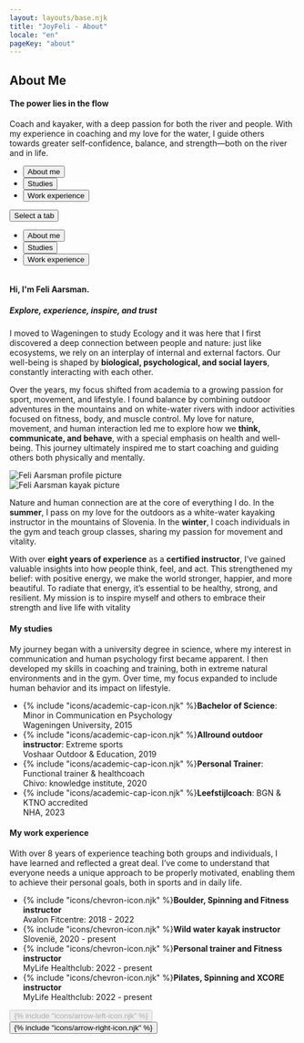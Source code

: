 ```yaml
---
layout: layouts/base.njk
title: "JoyFeli - About"
locale: "en"
pageKey: "about"
---
```


<!-- Hero Section -->
<section class="hero-section overflow-hidden">
  <div class="container position-relative">
    <div class="row">
      <div class="col-12 position-relative m-0 p-0">
        <!-- Background image container -->
        <div class="bg-image aboutme-img animate-slide-in-right">
        </div>
        <!-- Text overlay -->
        <div class="text-overlay aboutme-text animate-slide-in-left bg-white bg-opacity-75 p-4 p-xxl-5">
          <h1 class="separator text-uppercase">
            <span class="d-block mb-2">
              <span><strong>About Me</strong></span>
            </span>
          </h1>
            <h4>
              <span class="d-block mb-3 fst-italic">
                The power lies in the flow
              </span>
            </h4>
          <p>
            Coach and kayaker, with a deep passion for both the river and people. With my experience in coaching and my love for the water, I guide others towards greater self-confidence, balance, and strength—both on the river and in life.
          </p>
        </div>
      </div>
    </div>
  </div>
</section>
<!-- End Hero Section -->
<div class="sun-divider">
  <span class="sun"></span>
</div>
<!-- Tabs Section -->
<section class="py-5 gray-bg tab-section">
  <div class="container px-0 px-sm-3">
    <div class="custom-tabs px-2 px-sm-0">
      <!-- Tab Navigation -->
      <ul class="nav nav-tabs justify-content-center mb-4 border-0" id="aboutMeTabs" role="tablist">
        <li class="nav-item d-none d-md-flex">
          <button class="nav-link px-4 active" id="tab-about" data-bs-toggle="tab" data-bs-target="#about" type="button" role="tab" aria-controls="about" aria-selected="true">
            About me
          </button>
        </li>
        <li class="nav-item d-none d-md-flex">
          <button class="nav-link px-4" id="tab-studies" data-bs-toggle="tab" data-bs-target="#studies" type="button" role="tab" aria-controls="studies" aria-selected="false">
            Studies
          </button>
        </li>
        <li class="nav-item d-none d-md-flex">
          <button class="nav-link px-4" id="tab-work" data-bs-toggle="tab" data-bs-target="#work" type="button" role="tab" aria-controls="work" aria-selected="false">
            Work experience
          </button>
        </li>
      </ul>
      <!-- Dropdown Menu for sm screens -->
      <div class="dropdown d-block d-md-none text-center fs-4">
        <button
          class="btn dropdown-toggle fs-4 w-100 bg-white border"
          type="button"
          id="mobileDropdown"
          data-bs-toggle="dropdown"
          aria-expanded="false"
        >
          Select a tab
        </button>
        <ul class="dropdown-menu" aria-labelledby="mobileDropdown" role="tablist">
          <li>
            <button class="dropdown-item active fs-4" data-bs-toggle="tab" data-bs-target="#about" type="button" role="tab" aria-selected="true">
              About me
            </button>
          </li>
          <li>
            <button class="dropdown-item fs-4" data-bs-toggle="tab" data-bs-target="#studies" type="button" role="tab" aria-selected="false">
              Studies
            </button>
          </li>
          <li>
            <button class="dropdown-item fs-4" data-bs-toggle="tab" data-bs-target="#work" type="button" role="tab" aria-selected="false">
              Work experience
            </button>
          </li>
        </ul>
      </div>
      <div class="tab-line"></div>
    </div>
    <div class="tab-content pt-3" id="aboutMeTabsContent" style="overflow:hidden">
      <!-- About me Tab -->
      <div class="mb-3 tab-pane fade active show" id="about" role="tabpanel" aria-labelledby="tab-about">
        <div class="row px-2 px-sm-0">
          <div class="col-lg-6">
            <h4 class="mt-4 mb-3 separator">Hi, I'm Feli Aarsman.</h4>
            <h5 class="mb-0 mb-lg-3"><i>Explore, experience, inspire, and trust</i></h5>
            <p>
              I moved to Wageningen to study Ecology and it was here that I first discovered a deep connection between people and nature: just like ecosystems, we rely on an interplay of internal and external factors. Our well-being is shaped by <strong>biological, psychological, and social layers</strong>, constantly interacting with each other.
            </p>
            <p>
              Over the years, my focus shifted from academia to a growing passion for sport, movement, and lifestyle. I found balance by combining outdoor adventures in the mountains and on white-water rivers with indoor activities focused on fitness, body, and muscle control. My love for nature, movement, and human interaction led me to explore how we <strong>think, communicate, and behave</strong>, with a special emphasis on health and well-being. This journey ultimately inspired me to start coaching and guiding others both physically and mentally.
            </p>
          </div>
          <div class="col-lg-6 my-0 my-lg-3">
            <picture>
              <source srcset="/img/Feli2.webp" type="image/webp">
              <source srcset="/img/Feli2.jpg" type="image/jpeg">
              <img class="img-fluid profile-img my-3 my-lg-5" src="/img/Feli2.jpg" alt="Feli Aarsman profile picture" loading="lazy">
            </picture>
          </div>
        </div>
        <div class="row px-2 px-sm-0">
          <div class="col-lg-6 px-0 px-lg-3 my-3 order-last order-lg-first ">
            <picture>
              <source srcset="/img/Feli_kayak.webp" type="image/webp">
              <source srcset="/img/Feli_kayak.jpg" type="image/jpeg">
              <img class="img-fluid kayak-img me-lg-5" src="/img/Feli_kayak.jpg" alt="Feli Aarsman kayak picture">
            </picture>
          </div>
          <div class="col-lg-6 order-first order-lg-last">
            <p>
              Nature and human connection are at the core of everything I do. In the <strong>summer</strong>, I pass on my love for the outdoors as a white-water kayaking instructor in the mountains of Slovenia. In the <strong>winter</strong>, I coach individuals in the gym and teach group classes, sharing my passion for movement and vitality.
            </p>
            <p>
              With over <strong>eight years of experience</strong> as a <strong>certified instructor</strong>, I’ve gained valuable insights into how people think, feel, and act. This strengthened my belief: with positive energy, we make the world stronger, happier, and more beautiful. To radiate that energy, it’s essential to be healthy, strong, and resilient. My mission is to inspire myself and others to embrace their strength and live life with vitality
            </p>
          </div>
        </div>
      </div>
      <!-- Studies Tab-->
      <div class="mb-3 tab-pane fade px-2 px-sm-0" id="studies" role="tabpanel" aria-labelledby="tab-studies">
        <h4 class="mt-4 mb-3 separator">My studies</h4>
        <p>
          My journey began with a university degree in science, where my interest in communication and human psychology first became apparent. I then developed my skills in coaching and training, both in extreme natural environments and in the gym. Over time, my focus expanded to include human behavior and its impact on lifestyle. 
        </p>
        <p id="studies">
          <ul class="mt-3 list-unstyled">
            <li class="mb-3">
              {% include "icons/academic-cap-icon.njk" %}<span><strong>Bachelor of Science</strong>: Minor in Communication en Psychology <br>Wageningen University, 2015</span>
            </li>
            <li class="mb-3">
              {% include "icons/academic-cap-icon.njk" %}<span><strong>Allround outdoor instructor</strong>: Extreme sports
              <br>Voshaar Outdoor & Education, 2019</span>
            </li>
            <li class="mb-3">
              {% include "icons/academic-cap-icon.njk" %}<span><strong>Personal Trainer</strong>: Functional trainer & healthcoach
              <br>Chivo: knowledge institute, 2020</span>
            </li>
            <li class="mb-3">
              {% include "icons/academic-cap-icon.njk" %}<span><strong>Leefstijlcoach</strong>: BGN & KTNO accredited
              <br>NHA, 2023</span>
            </li>
          </ul>
        </p>
      </div>
      <!-- Work experience tab -->
      <div class="mb-3 tab-pane fade px-2 px-sm-0" id="work" role="tabpanel" aria-labelledby="tab-work">
          <h4 class="mt-4 mb-3 separator">My work experience</h4>
          <p>
            With over 8 years of experience teaching both groups and individuals, I have learned and reflected a great deal. I’ve come to understand that everyone needs a unique approach to be properly motivated, enabling them to achieve their personal goals, both in sports and in daily life.
          </p>
          <p id="work-experience">
            <ul class="mt-3 list-unstyled">
              <li class="mb-3">
                {% include "icons/chevron-icon.njk" %}<span><strong>Boulder, Spinning and Fitness instructor</strong>
                <br>Avalon Fitcentre: 2018 - 2022</span>
              </li>
              <li class="mb-3">
                {% include "icons/chevron-icon.njk" %}<span><strong>Wild water kayak instructor</strong>
                <br>Slovenië, 2020 - present</span>
              </li>
              <li class="mb-3">
                {% include "icons/chevron-icon.njk" %}<span><strong>Personal trainer and Fitness instructor</strong>
                <br>MyLife Healthclub: 2022 - present</span>
              </li>
              <li class="mb-3">
                {% include "icons/chevron-icon.njk" %}<span><strong>Pilates, Spinning and XCORE instructor</strong>
                <br>MyLife Healthclub: 2022 - present</span>
              </li>
            </ul>
          </p>
      </div>
  <!-- Navigation buttons -->
  <div class="mt-3 text-center">
    <button id="prevTabBtn" class="btn custom-btn mx-3 fs-5" disabled>{% include "icons/arrow-left-icon.njk" %}</button>
    <button id="nextTabBtn" class="btn custom-btn mx-3 fs-5">{% include "icons/arrow-right-icon.njk" %}</button>
  </div>
</section>